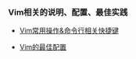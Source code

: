 ### Vim相关的说明、配置、最佳实践

- [Vim常用操作&命令行相关快捷键](/work-desktop/vim/vim-text.md)

- [Vim的最佳配置](/work-desktop/vim/vim-config.md)

